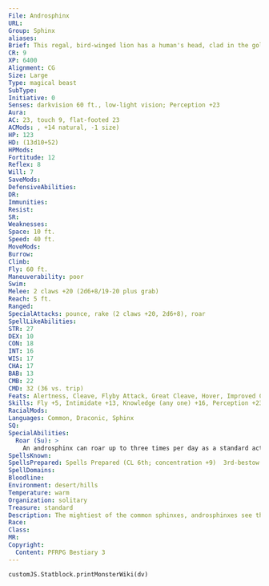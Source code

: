 ```yaml
---
File: Androsphinx
URL: 
Group: Sphinx
aliases: 
Brief: This regal, bird-winged lion has a human's head, clad in the golden raiment of a powerful pharaoh.
CR: 9
XP: 6400
Alignment: CG
Size: Large
Type: magical beast
SubType: 
Initiative: 0
Senses: darkvision 60 ft., low-light vision; Perception +23
Aura: 
AC: 23, touch 9, flat-footed 23
ACMods: , +14 natural, -1 size)
HP: 123
HD: (13d10+52)
HPMods: 
Fortitude: 12
Reflex: 8
Will: 7
SaveMods: 
DefensiveAbilities: 
DR: 
Immunities: 
Resist: 
SR: 
Weaknesses: 
Space: 10 ft.
Speed: 40 ft.
MoveMods: 
Burrow: 
Climb: 
Fly: 60 ft.
Maneuverability: poor
Swim: 
Melee: 2 claws +20 (2d6+8/19-20 plus grab)
Reach: 5 ft.
Ranged: 
SpecialAttacks: pounce, rake (2 claws +20, 2d6+8), roar
SpellLikeAbilities: 
STR: 27
DEX: 10
CON: 18
INT: 16
WIS: 17
CHA: 17
BAB: 13
CMB: 22
CMD: 32 (36 vs. trip)
Feats: Alertness, Cleave, Flyby Attack, Great Cleave, Hover, Improved Critical (claw), Power Attack
Skills: Fly +5, Intimidate +13, Knowledge (any one) +16, Perception +23, Sense Motive +13, Survival +16
RacialMods: 
Languages: Common, Draconic, Sphinx
SQ: 
SpecialAbilities:
  Roar (Su): >
    An androsphinx can roar up to three times per day as a standard action. Each progressive roar has a different effect, depending upon whether it is the first, second, or third of the androsphinx's roars for that day. All of these roars are sonic effects that fill a 60-foot-radius burst, centered on the androsphinx; the save DCs are Charisma-based. Sphinxes are immune to all of the effects of an androsphinx's roars.  First Roar: Affected creatures become frightened for 2d6 rounds (DC 19 Will negates). This is a mind-affecting fear effect in addition to being a sonic effect.  Second Roar: Affected creatures are paralyzed with fear and deafened for 1d4 rounds (DC 19 Will negates). This is a mind-affecting fear effect in addition to being a sonic effect.  Third Roar: Affected creatures take a 2d4 penalty to Strength for 2d4 rounds and take 2d8 points of sonic damage. Creatures smaller than the androsphinx are knocked prone. A DC 19 Fortitude save negates the Strength penalty and being knocked prone.  Spells An androsphinx casts divine spells as a 6th-level cleric. They do not gain access to domains or other cleric abilities.
SpellsKnown: 
SpellsPrepared: Spells Prepared (CL 6th; concentration +9)  3rd-bestow curse (DC 16), searing light, speak with dead  2nd-bull's strength, calm emotions (DC 15), cure moderate wounds, resist energy  1st-comprehend languages, divine favor, remove fear, shield of faith  0-detect magic, guidance, purify food and drink, stabilize
SpellDomains: 
Bloodline: 
Environment: desert/hills
Temperature: warm
Organization: solitary
Treasure: standard
Description: The mightiest of the common sphinxes, androsphinxes see themselves as all that is worthy and noble in the species and carry themselves as though the weight of the world rests upon their good example. They view criosphinxes with paternalistic condescension, hieracosphinxes with poorly veiled disgust, and gynosphinxes as the only other sphinxes worthy of their time.  Androsphinxes put on a gruff and cantankerous front to outsiders. They make no effort to hide annoyance when displeased. Androsphinxes tend to be territorial, though less so than other sphinxes. They almost invariably warn and bluster before attacking, and nearly always heed a call to parley. Androsphinxes barter information and conversation for safe passage, not treasure.  Androsphinxes are 12 feet tall and weigh 1,000 pounds.
Race: 
Class: 
MR: 
Copyright:
  Content: PFRPG Bestiary 3
---
```

```dataviewjs
customJS.Statblock.printMonsterWiki(dv)
```
